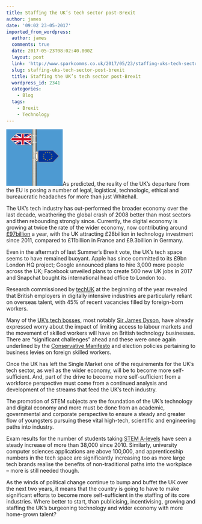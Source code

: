 ```yaml
---
title: Staffing the UK’s tech sector post-Brexit
author: james
date: '09:02 23-05-2017'
imported_from_wordpress:
  author: james
  comments: true
  date: 2017-05-23T08:02:40.000Z
  layout: post
  link: 'http://www.sparkcomms.co.uk/2017/05/23/staffing-uks-tech-sector-post-brexit/'
  slug: staffing-uks-tech-sector-post-brexit
  title: Staffing the UK’s tech sector post-Brexit
  wordpress_id: 2341
  categories:
    - Blog
  tags:
    - Brexit
    - Technology
---
```


![](eu-1473958_640-150x150.png)As predicted, the reality of the UK’s departure from the EU is posing a number of legal, logistical, technologic, ethical and bureaucratic headaches for more than just Whitehall.

The UK’s tech industry has out-performed the broader economy over the last decade, weathering the global crash of 2008 better than most sectors and then rebounding strongly since. Currently, the digital economy is growing at twice the rate of the wider economy, now contributing around [£97billion](http://www.telegraph.co.uk/technology/2017/03/22/tech-sector-growing-faster-uk-economy-72pc-investment-outside/) a year, with the UK attracting £28billion in technology investment since 2011, compared to £11billion in France and £9.3billion in Germany.

Even in the aftermath of last Summer’s Brexit vote, the UK’s tech space seems to have remained buoyant. Apple has since committed to its £9bn London HQ project; Google announced plans to hire 3,000 more people across the UK; Facebook unveiled plans to create 500 new UK jobs in 2017 and Snapchat bought its international head office to London too.

Research commissioned by [techUK](http://www.techuk.org/Brexit) at the beginning of the year revealed that British employers in digitally intensive industries are particularly reliant on overseas talent, with 45% of recent vacancies filled by foreign-born workers.

Many of the [UK’s tech bosses](https://www.theguardian.com/politics/2017/jan/24/uk-tech-industry-not-immune-to-brexit-trade-group-warns), most notably [Sir James Dyson](http://www.telegraph.co.uk/news/2017/04/23/education-technology-brexit-britain-can-engineer-way-greater/), have already expressed worry about the impact of limiting access to labour markets and the movement of skilled workers will have on British technology businesses. There are “significant challenges” ahead and these were once again underlined by the [Conservative Manifesto](https://www.conservatives.com/manifesto) and election policies pertaining to business levies on foreign skilled workers.

Once the UK has left the Single Market one of the requirements for the UK’s tech sector, as well as the wider economy, will be to become more self-sufficient. And, part of the drive to become more self-sufficient from a workforce perspective must come from a continued analysis and development of the streams that feed the UK’s tech industry.

The promotion of STEM subjects are the foundation of the UK’s technology and digital economy and more must be done from an academic, governmental and corporate perspective to ensure a steady and greater flow of youngsters pursuing these vital high-tech, scientific and engineering paths into industry.

Exam results for the number of students taking [STEM A-levels](https://www.gov.uk/government/news/maths-entries-jump-at-a-level-as-pupils-embrace-academic-subjects) have seen a steady increase of more than 38,000 since 2010. Similarly, university computer sciences applications are above 100,000, and apprenticeship numbers in the tech space are significantly increasing too as more large tech brands realise the benefits of non-traditional paths into the workplace – more is still needed though.

As the winds of political change continue to bump and buffet the UK over the next two years, it means that the country is going to have to make significant efforts to become more self-sufficient in the staffing of its core industries. Where better to start, than publicising, incentivising, growing and staffing the UK’s burgeoning technology and wider economy with more home-grown talent?

